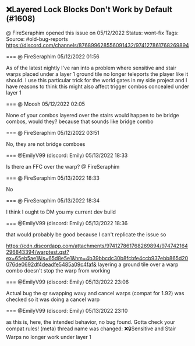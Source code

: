 ## ❌Layered Lock Blocks Don't Work by Default (#1608)
@ FireSeraphim opened this issue on 05/12/2022
Status: wont-fix
Tags: 
Source: #old-bug-reports https://discord.com/channels/876899628556091432/974127861768269894


=== @ FireSeraphim 05/12/2022 01:56

As of the latest nightly I've ran into a problem where sensitive and stair warps placed under a layer 1 ground tile no longer teleports the player like it should. I use this particular trick for the world gates in my side project and I have reasons to think this might also affect trigger combos concealed under layer 1

=== @ Moosh 05/12/2022 02:05

None of your combos layered over the stairs would happen to be bridge combos, would they? because that sounds like bridge combo

=== @ FireSeraphim 05/12/2022 03:51

No, they are not bridge comboes

=== @EmilyV99 (discord: Emily) 05/13/2022 18:33

Is there an FFC over the warp?
@ FireSeraphim

=== @ FireSeraphim 05/13/2022 18:33

No

=== @ FireSeraphim 05/13/2022 18:34

I think I ought to DM you my current dev build

=== @EmilyV99 (discord: Emily) 05/13/2022 18:36

that would probably be good
because I can't replicate the issue
so

https://cdn.discordapp.com/attachments/974127861768269894/974742164296843394/warptest.qst?ex=65eb5ae1&is=65d8e5e1&hm=4b39bbcdc30b8fcbfe4ccb937ebb865d20076de0692df4deadfe5485a09c4faf&
layering a ground tile over a warp combo doesn't stop the warp from working

=== @EmilyV99 (discord: Emily) 05/13/2022 23:06

Actual bug
the qr swapping wavy and cancel warps (compat for 1.92) was checked
so it was doing a cancel warp

=== @EmilyV99 (discord: Emily) 05/13/2022 23:10

as this is, here, the intended behavior, no bug found. Gotta check your compat rules!
(meta) thread name was changed: ❌🔒Sensitive and Stair Warps no longer work under layer 1
